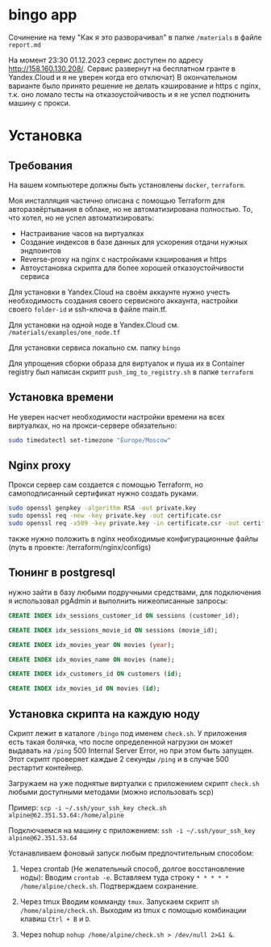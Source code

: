 # bingo app

Сочинение на тему "Как я это разворачивал" в папке `/materials` в файле `report.md`

На момент 23:30 01.12.2023 сервис доступен по адресу http://158.160.130.208/. Сервис развернут на бесплатном гранте в Yandex.Cloud и я не уверен когда его отключат)
В окончательном варианте было принято решение не делать кэширование и https с nginx, т.к. оно ломало тесты на отказоустойчивость и я не успел подтюнить машину с прокси.

# Установка

## Требования

На вашем компьютере должны быть установлены `docker`, `terraform`.

Моя инсталляция частично описана с помощью Terraform для авторазвёртывания в облаке, но не автоматизирована полностью. 
То, что хотел, но не успел автоматизировать:
* Настраивание часов на виртуалках
* Создание индексов в базе данных для ускорения отдачи нужных эндпоинтов
* Reverse-proxy на nginx с настройками кэширования и https
* Автоустановка скрипта для более хорошей отказоустойчивости сервиса

Для установки в Yandex.Cloud на своём аккаунте нужно учесть необходимость создания своего сервисного аккаунта, настройки своего `folder-id` и ssh-ключа в файле main.tf.

Для установки на одной ноде в Yandex.Cloud см. `/materials/examples/one_node.tf`

Для установки сервиса локально см. папку `bingo`

Для упрощения сборки образа для виртуалок и пуша их в Container registry был написан скрипт `push_img_to_registry.sh` в папке `terraform`

## Установка времени

Не уверен насчет необходимости настройки времени на всех виртуалках, но на прокси-сервере обязательно:

```bash
sudo timedatectl set-timezone "Europe/Moscow"
```


## Nginx proxy

Прокси сервер сам создается с помощью Terraform, но самоподписанный сертификат нужно создать руками.

```bash
sudo openssl genpkey -algorithm RSA -out private.key
sudo openssl req -new -key private.key -out certificate.csr
sudo openssl req -x509 -key private.key -in certificate.csr -out certificate.crt -days 365
```
также нужно положить в nginx необходимые конфигурационные файлы (путь в проекте: /terraform/nginx/configs)

## Тюнинг в postgresql

нужно зайти в базу любыми подручными средствами, для подключения я использовал pgAdmin и выполнить нижеописанные запросы:

```sql
CREATE INDEX idx_sessions_customer_id ON sessions (customer_id);

CREATE INDEX idx_sessions_movie_id ON sessions (movie_id);

CREATE INDEX idx_movies_year ON movies (year);

CREATE INDEX idx_movies_name ON movies (name);

CREATE INDEX idx_customers_id ON customers (id);

CREATE INDEX idx_movies_id ON movies (id);
```
## Установка скрипта на каждую ноду

Скрипт лежит в каталоге `/bingo` под именем `check.sh`. У приложения есть такая болячка, что после определенной нагрузки он может выдавать на `/ping` 500 Internal Server Error, но при этом быть запущен. Этот скрипт проверяет каждые 2 секунды `/ping` и в случае 500 рестартит контейнер.

Загружаем на уже поднятые виртуалки с приложением скрипт `check.sh` любыми доступными методами (можно использовать scp)

Пример:
`scp -i ~/.ssh/your_ssh_key check.sh alpine@62.351.53.64:/home/alpine`

Подключаемся на машину с приложением:
`ssh -i ~/.ssh/your_ssh_key alpine@62.351.53.64`

Устанавливаем фоновый запуск любым предпочтительным способом:

1. Через crontab (Не желательный способ, долгое восстановление ноды):
Вводим `crontab -e`. Вставляем туда строку `* * * * * /home/alpine/check.sh`. Подтверждаем сохранение.

2. Через tmux
Вводим комманду `tmux`. Запускаем скрипт `sh /home/alpine/check.sh`. Выходим из tmux с помощью комбинации клавиш `Ctrl + B` и `D`.

3. Через nohup
`nohup /home/alpine/check.sh > /dev/null 2>&1 &`.
